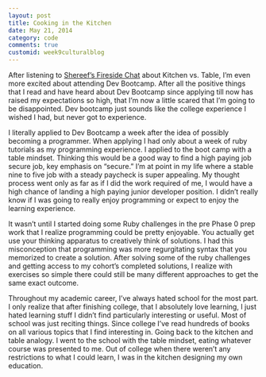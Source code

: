 ```yaml
---
layout: post
title: Cooking in the Kitchen
date: May 21, 2014
category: code
comments: true
customid: week9culturalblog
---
```

After listening to [Shereef’s Fireside Chat](http://vimeo.com/85001014) about Kitchen vs. Table, I’m even more excited about attending Dev Bootcamp.  After all the positive things that I read and have heard about Dev Bootcamp since applying till now has raised my expectations so high, that I’m now a little scared that I’m going to be disappointed. Dev bootcamp just sounds like the college experience I wished I had, but never got to experience.  
I literally applied to Dev Bootcamp a week after the idea of possibly becoming a programmer.  When applying I had only about a week of ruby tutorials as my programming experience. I applied to the boot camp with a table mindset.  Thinking this would be a good way to find a high paying job secure job, key emphasis on “secure.”  I’m at point in my life where a stable nine to five job with a steady paycheck is super appealing.  My thought process went only as far as if I did the work required of me, I would have a high chance of landing a high paying junior developer position.  I didn’t really know if I was going to really enjoy programming or expect to enjoy the learning experience.  
It wasn’t until I started doing some Ruby challenges in the pre Phase 0 prep work that I realize programming could be pretty enjoyable. You actually get use your thinking apparatus to creatively think of solutions.  I had this misconception that programming was more regurgitating syntax that you memorized to create a solution.  After solving some of the ruby challenges and getting access to my cohort’s completed solutions, I realize with exercises so simple there could still be many different approaches to get the same exact outcome.
Throughout my academic career, I’ve always hated school for the most part.  I only realize that after finishing college, that I absolutely love learning, I just hated learning stuff I didn’t find particularly interesting or useful.  Most of school was just reciting things.  Since college I’ve read hundreds of books on all various topics that I find interesting in.  Going back to the kitchen and table analogy.  I went to the school with the table mindset, eating whatever course was presented to me.  Out of college when there weren’t any restrictions to what I could learn, I was in the kitchen designing my own education.
